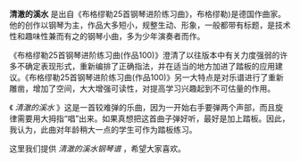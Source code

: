 

**清澈的溪水**
是出自《布格缪勒25首钢琴进阶练习曲》，布格缪勒)是德国作曲家。他的创作以钢琴为主，作品大多短小，规整生动、形象，一般都带有标题，是技术性和趣味性兼而有之的钢琴小曲，多为少年演奏者而作。

《布格缪勒25首钢琴进阶练习曲(作品100)》澄清了以往版本中有关力度强弱的许多不确定表现形式，重新编排了正确指法，并在适当的地方加进了踏板的应用建议。《布格缪勒25首钢琴进阶练习曲(作品100)》另一大特点是对乐谱进行了重新雕凿，增加了空间，大大增强可读性，对提高学习兴趣起到不可估量的作用。

《 _清澈的溪水_
》这是一首较难弹的乐曲，因为一开始右手要弹两个声部，而且旋律需要用大拇指“唱”出来。如果真想把这首曲子弹好听，最好是加上踏板。因此，我认为，此曲对年龄稍大一点的学生可作为踏板练习。

这里我们提供 _清澈的溪水钢琴谱_ ，希望大家喜欢。

